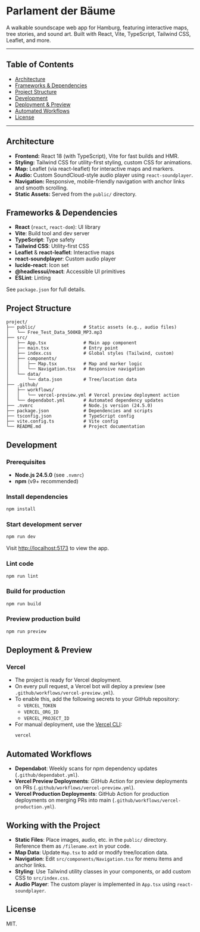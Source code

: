# Parlament der Bäume

A walkable soundscape web app for Hamburg, featuring interactive maps, tree stories, and sound art. Built with React, Vite, TypeScript, Tailwind CSS, Leaflet, and more.

---

## Table of Contents
- [Architecture](#architecture)
- [Frameworks & Dependencies](#frameworks--dependencies)
- [Project Structure](#project-structure)
- [Development](#development)
- [Deployment & Preview](#deployment--preview)
- [Automated Workflows](#automated-workflows)
- [License](#license)

---

## Architecture

- **Frontend:** React 18 (with TypeScript), Vite for fast builds and HMR.
- **Styling:** Tailwind CSS for utility-first styling, custom CSS for animations.
- **Map:** Leaflet (via react-leaflet) for interactive maps and markers.
- **Audio:** Custom SoundCloud-style audio player using `react-soundplayer`.
- **Navigation:** Responsive, mobile-friendly navigation with anchor links and smooth scrolling.
- **Static Assets:** Served from the `public/` directory.

## Frameworks & Dependencies

- **React** (`react`, `react-dom`): UI library
- **Vite**: Build tool and dev server
- **TypeScript**: Type safety
- **Tailwind CSS**: Utility-first CSS
- **Leaflet** & **react-leaflet**: Interactive maps
- **react-soundplayer**: Custom audio player
- **lucide-react**: Icon set
- **@headlessui/react**: Accessible UI primitives
- **ESLint**: Linting

See `package.json` for full details.

## Project Structure

```
project/
├── public/                  # Static assets (e.g., audio files)
│   └── Free_Test_Data_500KB_MP3.mp3
├── src/
│   ├── App.tsx              # Main app component
│   ├── main.tsx             # Entry point
│   ├── index.css            # Global styles (Tailwind, custom)
│   ├── components/
│   │   ├── Map.tsx          # Map and marker logic
│   │   └── Navigation.tsx   # Responsive navigation
│   └── data/
│       └── data.json        # Tree/location data
├── .github/
│   ├── workflows/
│   │   └── vercel-preview.yml # Vercel preview deployment action
│   └── dependabot.yml       # Automated dependency updates
├── .nvmrc                   # Node.js version (24.5.0)
├── package.json             # Dependencies and scripts
├── tsconfig.json            # TypeScript config
├── vite.config.ts           # Vite config
└── README.md                # Project documentation
```

## Development

### Prerequisites
- **Node.js 24.5.0** (see `.nvmrc`)
- **npm** (v9+ recommended)

### Install dependencies
```sh
npm install
```

### Start development server
```sh
npm run dev
```
Visit [http://localhost:5173](http://localhost:5173) to view the app.

### Lint code
```sh
npm run lint
```

### Build for production
```sh
npm run build
```

### Preview production build
```sh
npm run preview
```

## Deployment & Preview

### Vercel
- The project is ready for Vercel deployment.
- On every pull request, a Vercel bot will deploy a preview (see `.github/workflows/vercel-preview.yml`).
- To enable this, add the following secrets to your GitHub repository:
  - `VERCEL_TOKEN`
  - `VERCEL_ORG_ID`
  - `VERCEL_PROJECT_ID`
- For manual deployment, use the [Vercel CLI](https://vercel.com/docs/cli):
  ```sh
  vercel
  ```

## Automated Workflows

- **Dependabot**: Weekly scans for npm dependency updates (`.github/dependabot.yml`).
- **Vercel Preview Deployments**: GitHub Action for preview deployments on PRs (`.github/workflows/vercel-preview.yml`).
- **Vercel Production Deployments**: GitHub Action for production deployments on merging PRs into main (`.github/workflows/vercel-production.yml`).


## Working with the Project

- **Static Files**: Place images, audio, etc. in the `public/` directory. Reference them as `/filename.ext` in your code.
- **Map Data**: Update `Map.tsx` to add or modify tree/location data.
- **Navigation**: Edit `src/components/Navigation.tsx` for menu items and anchor links.
- **Styling**: Use Tailwind utility classes in your components, or add custom CSS to `src/index.css`.
- **Audio Player**: The custom player is implemented in `App.tsx` using `react-soundplayer`.

## License

MIT.
